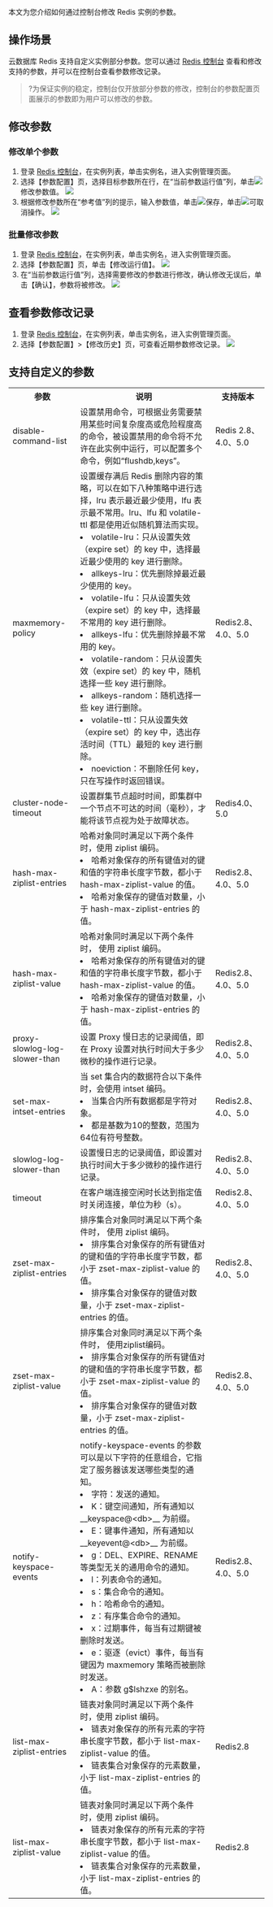 本文为您介绍如何通过控制台修改 Redis 实例的参数。

## 操作场景
云数据库 Redis 支持自定义实例部分参数。您可以通过 [Redis 控制台](https://console.cloud.tencent.com/redis) 查看和修改支持的参数，并可以在控制台查看参数修改记录。

>?为保证实例的稳定，控制台仅开放部分参数的修改，控制台的参数配置页面展示的参数即为用户可以修改的参数。

## 修改参数
<span id = "xgdgcs"></span>
### 修改单个参数
1. 登录 [Redis 控制台](https://console.cloud.tencent.com/redis)，在实例列表，单击实例名，进入实例管理页面。
2. 选择【参数配置】页，选择目标参数所在行，在“当前参数运行值”列，单击<img src="https://main.qcloudimg.com/raw/788902e3f8c335cf17de420f7181c2a8.png"  style="margin:0;">修改参数值。
![](https://main.qcloudimg.com/raw/40f44849086b60c34228e048fc4e4ccf.png)
3. 根据修改参数所在“参考值”列的提示，输入参数值，单击<img src="https://main.qcloudimg.com/raw/1f4c7f2e0744bc601efb5d9fb04a7a04.png"  style="margin:0;">保存，单击<img src="https://main.qcloudimg.com/raw/2106cb4b9337a1a2fff5908581d2a908.png"  style="margin:0;">可取消操作。
![](https://main.qcloudimg.com/raw/3883881a0ebbe7099ca7455de3beab45.png)

<span id = "plxgcs"></span>
### 批量修改参数
1. 登录 [Redis 控制台](https://console.cloud.tencent.com/redis)，在实例列表，单击实例名，进入实例管理页面。
2. 选择【参数配置】页，单击【修改运行值】。
![](https://main.qcloudimg.com/raw/b4180aac959cbd484e434834ccd09ac3.png)
3. 在“当前参数运行值”列，选择需要修改的参数进行修改，确认修改无误后，单击【确认】，参数将被修改。
![](https://main.qcloudimg.com/raw/974eab6af9d508d46db17aa5b69cf1e7.png)

## 查看参数修改记录
1. 登录 [Redis 控制台](https://console.cloud.tencent.com/redis)，在实例列表，单击实例名，进入实例管理页面。
2. 选择【参数配置】>【修改历史】页，可查看近期参数修改记录。
![](https://main.qcloudimg.com/raw/fc940a0c8b6fdb3da57b504f8d9c6ead.png)


## 支持自定义的参数
<table>
	<tr><th>参数</th><th>说明</th><th>支持版本</th></tr>
	<tr>
<td>disable-command-list</td>
<td>设置禁用命令，可根据业务需要禁用某些时间复杂度高或危险程度高的命令，被设置禁用的命令将不允许在此实例中运行，可以配置多个命令，例如“flushdb,keys”。</td>
<td>
Redis 2.8、4.0、5.0
</td>
	<tr>
<td>maxmemory-policy</td>
<td>设置缓存满后 Redis 删除内容的策略，可以在如下八种策略中进行选择，lru 表示最近最少使用，lfu 表示最不常用。lru、lfu 和 volatile-ttl 都是使用近似随机算法而实现。
<li>volatile-lru：只从设置失效（expire set）的 key 中，选择最近最少使用的 key 进行删除。
<li>allkeys-lru：优先删除掉最近最少使用的 key。
<li>volatile-lfu：只从设置失效（expire set）的 key 中，选择最不常用的 key 进行删除。
<li>allkeys-lfu：优先删除掉最不常用的 key。
<li>volatile-random：只从设置失效（expire set）的 key 中，随机选择一些 key 进行删除。
<li>allkeys-random：随机选择一些 key 进行删除。
<li>volatile-ttl：只从设置失效（expire set）的 key 中，选出存活时间（TTL）最短的 key 进行删除。
<li>noeviction：不删除任何 key，只在写操作时返回错误。</td>
<td>
Redis2.8、4.0、5.0
</td></tr>
	<tr>
<td>cluster-node-timeout</td>
<td>设置群集节点超时时间，即集群中一个节点不可达的时间（毫秒），才能将该节点视为处于故障状态。</td>
<td>
Redis4.0、5.0
</td></tr>
	<tr>
<td>hash-max-ziplist-entries</td>
<td>哈希对象同时满足以下两个条件时，使用 ziplist 编码。
<li>哈希对象保存的所有键值对的键和值的字符串长度字节数，都小于 hash-max-ziplist-value 的值。
<li>哈希对象保存的键值对数量，小于 hash-max-ziplist-entries 的值。</td>
<td>
Redis2.8、4.0、5.0
</td></tr>
	<tr>
<td>hash-max-ziplist-value</td>
<td>哈希对象同时满足以下两个条件时， 使用 ziplist 编码。
<li>哈希对象保存的所有键值对的键和值的字符串长度字节数，都小于 hash-max-ziplist-value 的值。
<li>哈希对象保存的键值对数量，小于 hash-max-ziplist-entries 的值。</td>
<td>
Redis2.8、4.0、5.0
</td></tr>
	<tr>
<td>proxy-slowlog-log-slower-than</td>
<td>设置 Proxy 慢日志的记录阈值，即在 Proxy 设置对执行时间大于多少微秒的操作进行记录。</td>
<td>
Redis2.8、4.0、5.0
</td></tr>
	<tr>
<td>set-max-intset-entries</td>
<td>当 set 集合内的数据符合以下条件时，会使用 intset 编码。
<li>当集合内所有数据都是字符对象。
<li>都是基数为10的整数，范围为64位有符号整数。</td>
<td>
Redis2.8、4.0、5.0
</td></tr>
	<tr>
<td>slowlog-log-slower-than</td>
<td>设置慢日志的记录阈值，即设置对执行时间大于多少微秒的操作进行记录。</td>
<td>
Redis2.8、4.0、5.0
</td></tr>
	<tr>
<td>timeout</td>
<td>在客户端连接空闲时长达到指定值时关闭连接，单位为秒（s）。</td>
<td>
Redis2.8、4.0、5.0
</td>
	</tr>
	<tr>
<td>zset-max-ziplist-entries</td>
<td>排序集合对象同时满足以下两个条件时， 使用 ziplist 编码。
<li>排序集合对象保存的所有键值对的键和值的字符串长度字节数，都小于 zset-max-ziplist-value 的值。
<li>排序集合对象保存的键值对数量，小于 zset-max-ziplist-entries 的值。</td>
<td>
Redis2.8、4.0、5.0
</td>
	</tr>
	<tr>
<td>zset-max-ziplist-value</td>
<td>排序集合对象同时满足以下两个条件时， 使用ziplist编码。
<li>排序集合对象保存的所有键值对的键和值的字符串长度字节数，都小于 zset-max-ziplist-value 的值。
<li>排序集合对象保存的键值对数量，小于 zset-max-ziplist-entries 的值。</td>
<td>
Redis2.8、4.0、5.0
</td>
	</tr>
	<tr>
<td>notify-keyspace-events</td>
<td>notify-keyspace-events 的参数可以是以下字符的任意组合，它指定了服务器该发送哪些类型的通知。
<li>字符：发送的通知。
<li>K：键空间通知，所有通知以 __keyspace@&lt;db>__ 为前缀。
<li>E：键事件通知，所有通知以 __keyevent@&lt;db>__ 为前缀。
<li>g：DEL、EXPIRE、RENAME 等类型无关的通用命令的通知。
<li>l：列表命令的通知。
<li>s：集合命令的通知。
<li>h：哈希命令的通知。
<li>z：有序集合命令的通知。
<li>x：过期事件，每当有过期键被删除时发送。
<li>e：驱逐（evict）事件，每当有键因为 maxmemory 策略而被删除时发送。
<li>A：参数 g$lshzxe 的别名。</td>
<td>
Redis2.8、4.0、5.0
</td></tr>
<tr>
<td>list-max-ziplist-entries</td>
<td>链表对象同时满足以下两个条件时，使用 ziplist 编码。
<li>链表对象保存的所有元素的字符串长度字节数，都小于 list-max-ziplist-value 的值。
<li>链表集合对象保存的元素数量，小于 list-max-ziplist-entries 的值。</td>
<td>
Redis2.8
</td></tr>
<tr>
<td>list-max-ziplist-value</td>
<td>链表对象同时满足以下两个条件时，使用 ziplist 编码。
<li>链表对象保存的所有元素的字符串长度字节数，都小于 list-max-ziplist-value 的值。
<li>链表集合对象保存的元素数量，小于 list-max-ziplist-entries 的值。</td>
<td>
Redis2.8
</td></tr>
</table>
